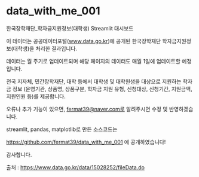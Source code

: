 # data_with_me_001
한국장학재단_학자금지원정보(대학생) Streamlit 대시보드

이 데이터는 공공데이터포털(www.data.go.kr)에 공개된 한국장학재단 학자금지원정보(대학생)을
처리한 결과입니다.
        
데이터는 월 주기로 업데이트되며 해당 페이지의 데이터도 매월 1일에 업데이트할 예정입니다.

전국 지자체, 민간장학재단, 대학 등에서 대학생 및 대학원생을 대상으로 지원하는 학자금 정보
(운영기관, 상품명, 상품구분, 학자금 지원 유형, 신청대상, 신청기간, 지원금액, 지원인원 등)를 제공합니다.

오류나 추가 기능이 있으면, fermat39@naver.com로 알려주시면 수정 및 반영하겠습니다.
        
streamlit, pandas, matplotlib로 만든 소스코드는 

https://github.com/fermat39/data_with_me_001 에 공개하였습니다!

감사합니다.

출처 : https://www.data.go.kr/data/15028252/fileData.do
